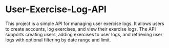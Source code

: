 # User-Exercise-Log-API
This project is a simple API for managing user exercise logs. It allows users to create accounts, log exercises, and view their exercise logs. The API supports creating users, adding exercises to user logs, and retrieving user logs with optional filtering by date range and limit.
